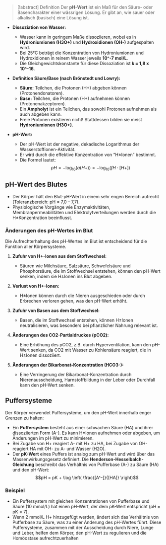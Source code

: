 > [!abstract] Definition
>  Der **pH-Wert** ist ein Maß für den Säure- oder Basencharakter einer wässrigen Lösung. Er gibt an, wie sauer oder alkalisch (basisch) eine Lösung ist.

- **Dissoziation von Wasser:**
    
    - Wasser kann in geringem Maße dissoziieren, wobei es in **Hydroniumionen (H3O+)** und **Hydroxidionen (OH-)** aufgespalten wird.
    - Bei 25°C beträgt die Konzentration von Hydroniumionen und Hydroxidionen in reinem Wasser jeweils **10^-7 mol/L**.
    - Die Gleichgewichtskonstante für diese Dissoziation ist **k = 1,8 x 10^-16**.
- **Definition Säure/Base (nach Brönstedt und Lowry):**
    
    - **Säure:** Teilchen, die Protonen (H+) abgeben können (Protonendonatoren).
    - **Base:** Teilchen, die Protonen (H+) aufnehmen können (Protonenakzeptoren).
    - Ein **Ampholyt** ist ein Teilchen, das sowohl Protonen aufnehmen als auch abgeben kann.
    - Freie Protonen existieren nicht! Stattdessen bilden sie meist **Hydroniumionen (H3O+)**.
- **pH-Wert:**
    
    - Der pH-Wert ist der negative, dekadische Logarithmus der Wasserstoffionen-Aktivität.
    - Er wird durch die effektive Konzentration von “H±Ionen” bestimmt.
    - Die Formel lautet:$$pH = -\log_{10} (a(H+)) = -\log_{10} (fH \cdot [H+])$$
## pH-Wert des Blutes
- Der Körper hält den Blut-pH-Wert in einem sehr engen Bereich aufrecht (Toleranzbereich: pH = 7,0 – 7,7).
- Physiologische Vorgänge wie Enzymaktivitäten, Membranpermeabilitäten und Elektrolytverteilungen werden durch die H±Konzentration beeinflusst.
### Änderungen des pH-Wertes im Blut
Die Aufrechterhaltung des pH-Wertes im Blut ist entscheidend für die Funktion aller Körpersysteme.
1. **Zufuhr von H+-Ionen aus dem Stoffwechsel:**
    
    - Säuren wie Milchsäure, Salzsäure, Schwefelsäure und Phosphorsäure, die im Stoffwechsel entstehen, können den pH-Wert senken, indem sie H±Ionen ins Blut abgeben.
2. **Verlust von H+-Ionen:**
    - H±Ionen können durch die Nieren ausgeschieden oder durch Erbrechen verloren gehen, was den pH-Wert erhöht.
3. **Zufuhr von Basen aus dem Stoffwechsel:**
    - Basen, die im Stoffwechsel entstehen, können H±Ionen neutralisieren, was besonders bei pflanzlicher Nahrung relevant ist.
4. **Änderungen des CO2-Partialdruckes (pCO2):**
    - Eine Erhöhung des pCO2, z.B. durch Hyperventilation, kann den pH-Wert senken, da CO2 mit Wasser zu Kohlensäure reagiert, die in H±Ionen dissoziiert.
5. **Änderungen der Bikarbonat-Konzentration (HCO3-):**
    - Eine Verringerung der Bikarbonat-Konzentration durch Nierenausscheidung, Harnstoffbildung in der Leber oder Durchfall kann den pH-Wert senken.
## Puffersysteme
Der Körper verwendet Puffersysteme, um den pH-Wert innerhalb enger Grenzen zu halten:
- Ein **Puffersystem** besteht aus einer schwachen Säure (HA) und ihrer dissoziierten Form (A-). Es kann H±Ionen aufnehmen oder abgeben, um Änderungen im pH-Wert zu minimieren.
- Bei Zugabe von H+ reagiert A- mit H+ zu HA, bei Zugabe von OH- reagiert HA mit OH- zu A- und Wasser (H2O).
- Der **pK-Wert** eines Puffers ist analog zum pH-Wert und wird über das Massenwirkungsgesetz definiert.
Die **Henderson-Hesselbalch-Gleichung** beschreibt das Verhältnis von Pufferbase (A-) zu Säure (HA) und den pH-Wert:$$pH = pK + \log \left( \frac{[A^-]}{[HA]} \right)$$
### Beispiel
- Ein Puffersystem mit gleichen Konzentrationen von Pufferbase und Säure (10 mmol/L) hat einen pH-Wert, der dem pK-Wert entspricht (pH = pK = 7).
- Wenn 2 mmol/L H+ hinzugefügt werden, ändert sich das Verhältnis von Pufferbase zu Säure, was zu einer Änderung des pH-Wertes führt.
Diese Puffersysteme, zusammen mit der Ausscheidung durch Niere, Lunge und Leber, helfen dem Körper, den pH-Wert zu regulieren und die Homöostase aufrechtzuerhalten